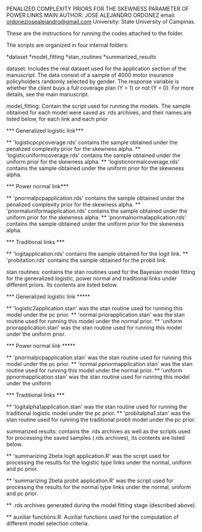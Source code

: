 PENALIZED COMPLEXITY PRIORS FOR THE SKEWNESS PARAMETER OF POWER LINKS
MAIN AUTHOR: JOSE ALEJANDRO ORDONEZ
email: ordonezjosealejandro@gmail.com
University: State University of Campinas.


These are the instructions for running the codes attached to the folder. 

The scripts are organized in four internal folders:

*dataset
*model_fitting 
*stan_routines
*summarized_results


dataset: Includes the real dataset used for the application section of the manuscript. The data consist of a 
sample of 4000 motor insurance policyholders randomly selected by gender. The response variable is whether 
the client buys a full coverage plan (Y = 1) or not (Y = 0). For more details, see the main manuscript.


model_fitting: Contain the script used for running the models. The sample obtained for each model were saved as .rds archives, and their
names are listed below, for each link and each prior 

*** Generalized logistic link***

** 'logisticpcpcoverage.rds' contains the sample obtained under the penalized complexity prior for the skewness alpha.
** 'logisticuniformcoverage.rds' contains the sample obtained under the uniform prior for the skewness alpha.
** 'logisticnormalcoverage.rds' contains the sample obtained under the uniform prior for the skewness alpha.

*** Power normal link***

** 'pnormalpcpapplication.rds' contains the sample obtained under the penalized complexity prior for the skewness alpha.
** 'pnormaluniformapplication.rds' contains the sample obtained under the uniform prior for the skewness alpha.
** 'pnormalnormalapplication.rds' contains the sample obtained under the uniform prior for the skewness alpha.


*** Traditional links ***

** 'logitapplication.rds' contains the sample obtained for the logit link.
** 'probitation.rds' contains the sample obtained for the probit link.



stan routines: contains the stan routines used for the Bayesian model fitting for the generalized logistic,
power normal and traditional links under different priors. Its contents are listed below.

*** Generalized logistic link *****

** 'logistic2application.stan' was the stan routine used for running this model under the pc prior.
** 'normal priorapplication.stan' was the stan routine used for running this model under the normal prior.
** 'uniform priorapplication.stan' was the stan routine used for running this model under the uniform prior.


*** Power normal link *****

** 'pnormalpcpapplication.stan' was the stan routine used for running this model under the pc prior.
** 'normal ppnormapplication.stan' was the stan routine used for running this model under the normal prior.
** 'uniform ppnormapplication.stan' was the stan routine used for running this model under the uniform

*** Traditional links ***

** 'logitalpha1application.stan' was the stan routine used for running the traditional logistic model under the pc prior.
** 'probitalpha1.stan' was the stan routine used for running the traditional probit model under the pc prior.




summarized results: contains the .rds archives as well as the scripts used for processing 
the saved samples (.rds archives), its contents are listed below.

** 'summarizing 2beta logit application.R' was the script used for processing the results for the logistic
	type links under the normal, uniform and pc prior.

** 'summarizing 2beta probit application.R' was the script used for processing the results for the normal
	type links under the normal, uniform and pc prior.

** .rds archives generated during the model fitting stage (described above).

** auxiliar functions.R: Auxiliar functions used for the computation of different model selection criteria.








